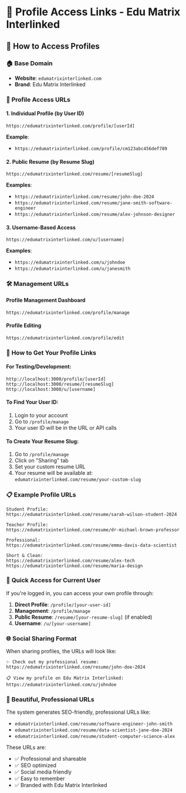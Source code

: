 # 🔗 Profile Access Links - Edu Matrix Interlinked

## 📍 **How to Access Profiles**

### 🏠 **Base Domain**
- **Website**: `edumatrixinterlinked.com`
- **Brand**: Edu Matrix Interlinked

### 👤 **Profile Access URLs**

#### 1. **Individual Profile (by User ID)**
```
https://edumatrixinterlinked.com/profile/[userId]
```
**Example**: 
- `https://edumatrixinterlinked.com/profile/cm123abc456def789`

#### 2. **Public Resume (by Resume Slug)**
```
https://edumatrixinterlinked.com/resume/[resumeSlug]
```
**Examples**:
- `https://edumatrixinterlinked.com/resume/john-doe-2024`
- `https://edumatrixinterlinked.com/resume/jane-smith-software-engineer`
- `https://edumatrixinterlinked.com/resume/alex-johnson-designer`

#### 3. **Username-Based Access**
```
https://edumatrixinterlinked.com/u/[username]
```
**Examples**:
- `https://edumatrixinterlinked.com/u/johndoe`
- `https://edumatrixinterlinked.com/u/janesmith`

### 🛠️ **Management URLs**

#### **Profile Management Dashboard**
```
https://edumatrixinterlinked.com/profile/manage
```

#### **Profile Editing**
```
https://edumatrixinterlinked.com/profile/edit
```

### 🎯 **How to Get Your Profile Links**

#### **For Testing/Development:**
```
http://localhost:3000/profile/[userId]
http://localhost:3000/resume/[resumeSlug]
http://localhost:3000/u/[username]
```

#### **To Find Your User ID:**
1. Login to your account
2. Go to `/profile/manage`
3. Your user ID will be in the URL or API calls

#### **To Create Your Resume Slug:**
1. Go to `/profile/manage`
2. Click on "Sharing" tab
3. Set your custom resume URL
4. Your resume will be available at: `edumatrixinterlinked.com/resume/your-custom-slug`

### 📋 **Example Profile URLs**

```
Student Profile:
https://edumatrixinterlinked.com/resume/sarah-wilson-student-2024

Teacher Profile:
https://edumatrixinterlinked.com/resume/dr-michael-brown-professor

Professional:
https://edumatrixinterlinked.com/resume/emma-davis-data-scientist

Short & Clean:
https://edumatrixinterlinked.com/resume/alex-tech
https://edumatrixinterlinked.com/resume/maria-design
```

### 🔑 **Quick Access for Current User**

If you're logged in, you can access your own profile through:

1. **Direct Profile**: `/profile/[your-user-id]`
2. **Management**: `/profile/manage` 
3. **Public Resume**: `/resume/[your-resume-slug]` (if enabled)
4. **Username**: `/u/[your-username]`

### 🌐 **Social Sharing Format**

When sharing profiles, the URLs will look like:
```
✨ Check out my professional resume: 
https://edumatrixinterlinked.com/resume/john-doe-2024

📋 View my profile on Edu Matrix Interlinked:
https://edumatrixinterlinked.com/u/johndoe
```

### 🎨 **Beautiful, Professional URLs**

The system generates SEO-friendly, professional URLs like:
- `edumatrixinterlinked.com/resume/software-engineer-john-smith`
- `edumatrixinterlinked.com/resume/data-scientist-jane-doe-2024`
- `edumatrixinterlinked.com/resume/student-computer-science-alex`

These URLs are:
- ✅ Professional and shareable
- ✅ SEO optimized
- ✅ Social media friendly
- ✅ Easy to remember
- ✅ Branded with Edu Matrix Interlinked
